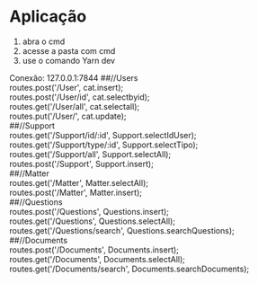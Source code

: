 # Aplicação
1. abra o cmd
1. acesse a pasta com cmd
1. use o comando Yarn dev

Conexão:
127.0.0.1:7844
##//Users  
routes.post('/User', cat.insert);  
routes.post('/User/id', cat.selectbyid);  
routes.get('/User/all', cat.selectall);  
routes.put('/User/', cat.update);  
##//Support  
routes.get('/Support/id/:id', Support.selectIdUser);  
routes.get('/Support/type/:id', Support.selectTipo);  
routes.get('/Support/all', Support.selectAll);  
routes.post('/Support', Support.insert);  
##//Matter  
routes.get('/Matter', Matter.selectAll);  
routes.post('/Matter', Matter.insert);  
##//Questions  
routes.post('/Questions', Questions.insert);  
routes.get('/Questions', Questions.selectAll);    
routes.get('/Questions/search', Questions.searchQuestions);  
##//Documents  
routes.post('/Documents', Documents.insert);  
routes.get('/Documents', Documents.selectAll);  
routes.get('/Documents/search', Documents.searchDocuments);  
